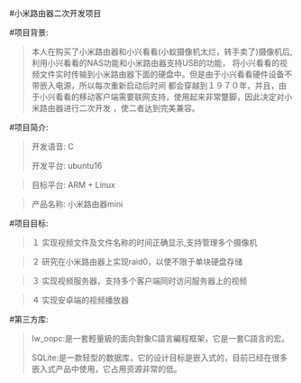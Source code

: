 #小米路由器二次开发项目

#项目背景:

>本人在购买了小米路由器和小兴看看(小蚁摄像机太烂，转手卖了)摄像机后,利用小兴看看的NAS功能和小米路由器支持USB的功能，
将小兴看看的视频文件实时传输到小米路由器下面的硬盘中。但是由于小兴看看硬件设备不带嵌入电源，所以每次重新启动后时间
都会穿越到１９７０年，并且，由于小兴看看的移动客户端需要联网支持，使用起来非常蹩脚，因此决定对小米路由器进行二次开发
，使二者达到完美兼容。

#项目简介:
>开发语音: C
>
>开发平台: ubuntu16

>目标平台: ARM + Linux

>产品名称: 小米路由器mini

#项目目标:

>１ 实现视频文件及文件名称的时间正确显示,支持管理多个摄像机

>２ 研究在小米路由器上实现raid0，以使不限于单块硬盘存储

>３ 实现视频服务器，支持多个客户端同时访问服务器上的视频

>４ 实现安卓端的视频播放器

#第三方库:

>lw_oopc:是一套輕量級的面向對象C語言編程框架，它是一套C語言的宏。
>
>SQLite:是一款轻型的数据库，它的设计目标是嵌入式的，目前已经在很多嵌入式产品中使用，它占用资源非常的低。
